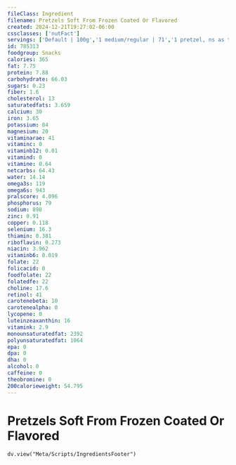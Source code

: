 ```yaml
---
fileClass: Ingredient
filename: Pretzels Soft From Frozen Coated Or Flavored
created: 2024-12-21T19:27:02-06:00
cssclasses: ['nutFact']
servings: ['Default | 100g','1 medium/regular | 71','1 pretzel, ns as to size | 71','1 bite size/nugget | 14','1 pretzel stick | 21','1 cup, nuggets | 147']
id: 785313
foodgroup: Snacks
calories: 365
fat: 7.75
protein: 7.88
carbohydrate: 66.03
sugars: 0.23
fiber: 1.6
cholesterol: 13
saturatedfats: 3.659
calcium: 30
iron: 3.65
potassium: 84
magnesium: 20
vitaminarae: 41
vitaminc: 0
vitaminb12: 0.01
vitamind: 0
vitamine: 0.64
netcarbs: 64.43
water: 14.14
omega3s: 119
omega6s: 943
pralscore: 4.096
phosphorus: 79
sodium: 898
zinc: 0.91
copper: 0.118
selenium: 16.3
thiamin: 0.381
riboflavin: 0.273
niacin: 3.962
vitaminb6: 0.019
folate: 22
folicacid: 0
foodfolate: 22
folatedfe: 22
choline: 17.6
retinol: 41
carotenebeta: 10
carotenealpha: 0
lycopene: 0
luteinzeaxanthin: 16
vitamink: 2.9
monounsaturatedfat: 2392
polyunsaturatedfat: 1064
epa: 0
dpa: 0
dha: 0
alcohol: 0
caffeine: 0
theobromine: 0
200calorieweight: 54.795
---
```


# Pretzels Soft From Frozen Coated Or Flavored

```dataviewjs
dv.view("Meta/Scripts/IngredientsFooter")
```